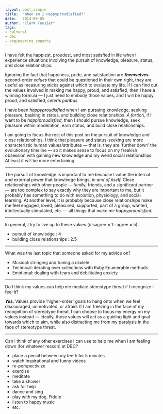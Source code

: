 ```yaml
---
layout: post_simple
title:  "When am I Happyproudisfied?"
date:   2014-09-05
author: "Clark Feusier"
tags:
- cultural
- dbc
- engineering empathy
---
```


I have felt the happiest, proudest, and most satisfied in life when I experience situations involving the pursuit of knowledge, pleasure, status, and close relationships.

Ignoring the fact that happiness, pride, and satisfaction are ***themselves*** second-order *values* that could be questioned in their own right, they are useful as measuring sticks against which to evaluate my life. If I can find out the values involved in making me happy, proud, and satisfied, then I have a winning formula &mdash; I just need to embody those values, and I will be happy, proud, and satisfied, *ceteris paribus.*

I have been *happyproudisfied* when I am pursuing knowledge, seeking pleasure, basking in status, and building close relationships. *A fortiori,* if I want to be *happiproudisfied,* then I should pursue knowledge, seek pleasure within moderation, earn status, and build close relationships.

I am going to focus the rest of this post on the pursuit of knowledge and close relationships. I think that pleasure and status-seeking are more characteristic human values/attributes &mdash; that is, they are 'further down' the evolutionary timeline &mdash; so it makes sense to focus on my freakish obsession with gaining new knowledge and my weird social relationships. At least it will be more entertaining.

---

The pursuit of knowledge is important to me because I value the internal and external power that knowledge brings, *in and of itself.* Close relationships with other people &mdash; family, friends, and a significant partner &mdash; are too complex to say exactly why they are important to me, but it probably has something to do with evolution, physiology, and social learning. At another level, it is probably because close relationships make me feel engaged, loved, pleasured, supported, part of a group, wanted, intellectually stimulated, etc. &mdash; all things that make me *happyproudisfied.*

---

In general, I try to live up to these values (disagree = 1 : agree = 5):

- pursuit of knowledge : 4
- building close relationships : 2.5

---

What was the last topic that someone asked for my advice on?

- Musical: stringing and tuning a ukulele
- Technical: iterating over collections with Ruby Enumerable methods
- Emotional: dealing with fears and debilitating anxiety

---

Do I think my values can help me mediate stereotype threat if I recognize I feel it?

***Yes.*** Values provide 'higher-order' goals to hang onto when we feel discouraged, unmotivated, or afraid. If I am freezing in the face of my recognition of stereotype threat, I can choose to focus my energy on my values instead &mdash; ideally, those values will act as a guiding light and goal towards which to aim, while also distracting me from my paralysis in the face of stereotype threat.

---

Can I think of any other exercises I can use to help me when I am feeling down (for whatever reason) at DBC?

- place a pencil between my teeth for 5 minutes
- watch inspirational and funny videos
- re-perspectivize
- exercise
- meditate
- take a shower
- ask for help
- dance and sing
- play with my dog, Fiddle
- listen to happy music
- etc.
